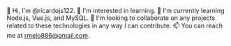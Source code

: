 👋 Hi, I'm @ricardojs122.
👀 I'm interested in learning.
🌱 I'm currently learning Node.js, Vue.js, and MySQL.
💞️ I'm looking to collaborate on any projects related to these technologies in any way I can contribute.
📫 You can reach me at rmelo886@gmail.com.
<!---
ricardojs122/ricardojs122 is a ✨ special ✨ repository because its `README.md` (this file) appears on your GitHub profile.
You can click the Preview link to take a look at your changes.
--->
